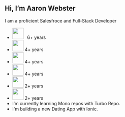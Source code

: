 ## Hi, I’m Aaron Webster

I am a proficient Salesfroce and  Full-Stack Developer

- <img src="https://user-images.githubusercontent.com/11345149/182182848-abbd8dce-997e-4a43-8621-707630cf7378.png" height="35px"> &nbsp; 6+ years
- <img src="https://user-images.githubusercontent.com/11345149/182183199-3380a625-58c0-43da-96c3-f92af377d2ee.png" height="35px"> 4+ years
- <img src="https://user-images.githubusercontent.com/11345149/182181858-521d3823-f40c-4fcf-ae80-073277cc6472.png" height="35px"> 4+ years
- <img src="https://user-images.githubusercontent.com/11345149/182185376-d16546ad-28a2-44e2-9715-d82a470a7a7a.png" height="35px"> 4+ years
- <img src="https://user-images.githubusercontent.com/11345149/182183038-1d940b10-ab4f-45a0-947b-d0edc7c84afb.png" height="35px"> 2+ years
- <img src="https://user-images.githubusercontent.com/11345149/182183404-93e10521-5898-4363-96c8-fffe2b3178f3.png" height="35px"> 2+ years
- I’m currently learning Mono repos with Turbo Repo. 
- I'm building a new Dating App with Ionic.

<!---
aaronthomaswebster/aaronthomaswebster is a ✨ special ✨ repository because its `README.md` (this file) appears on your GitHub profile.
You can click the Preview link to take a look at your changes.
--->

